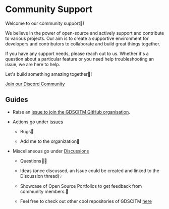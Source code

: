 
# Community Support

Welcome to our community support🙏!

We believe in the power of open-source and actively support and contribute to various projects. Our aim is to create a supportive environment for developers and contributors to collaborate and build great things together.

If you have any support needs, please reach out to us. Whether it's a question about a particular feature or you need help troubleshooting an issue, we are here to help.

Let's build something amazing together💪!

[Join our Discord Community](https://discord.gg/D7ENbhss2S)

## Guides

- Raise an [issue to join the GDSCITM GitHub organisation](https://github.com/GDSCITM/support/issues/new?assignees=&labels=invite+me+to+the+organisation&template=invitation.yml&title=Please+invite+me+to+the+GitHub+Community+Organization).

- Actions go under [issues](https://github.com/GDSCITM/support/issues)

  - Bugs🐛

  - Add me to the organization🤝

- Miscellaneous go under [Discussions](https://github.com/GDSCITM/support/discussions)

  - Questions🙋‍♂️

  - Ideas (once discussed, an Issue could be created and linked to the Discussion thread)💡

  - Showcase of Open Source Portfolios to get feedback from community members.💪

  - Feel free to check out other cool repositories of GDSCITM [here](https://github.com/GDSCITM)
